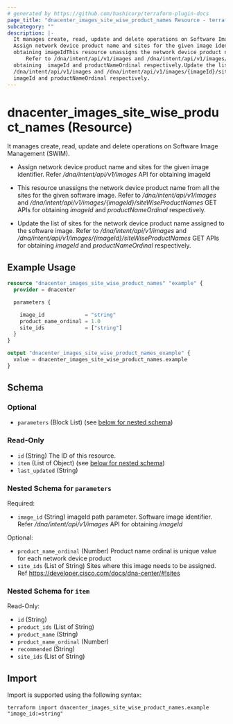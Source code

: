 ```yaml
---
# generated by https://github.com/hashicorp/terraform-plugin-docs
page_title: "dnacenter_images_site_wise_product_names Resource - terraform-provider-dnacenter"
subcategory: ""
description: |-
  It manages create, read, update and delete operations on Software Image Management (SWIM).
  Assign network device product name and sites for the given image identifier. Refer /dna/intent/api/v1/images API for
  obtaining imageIdThis resource unassigns the network device product name from all the sites for the given software image.
      Refer to /dna/intent/api/v1/images and /dna/intent/api/v1/images/{imageId}/siteWiseProductNames GET APIs for
  obtaining  imageId and productNameOrdinal respectively.Update the list of sites for the network device product name assigned to the software image. Refer to
  /dna/intent/api/v1/images and /dna/intent/api/v1/images/{imageId}/siteWiseProductNames GET APIs for obtaining
  imageId and productNameOrdinal respectively.
---
```


# dnacenter_images_site_wise_product_names (Resource)

It manages create, read, update and delete operations on Software Image Management (SWIM).

- Assign network device product name and sites for the given image identifier. Refer */dna/intent/api/v1/images* API for
obtaining imageId

- This resource unassigns the network device product name from all the sites for the given software image.
        Refer to */dna/intent/api/v1/images* and */dna/intent/api/v1/images/{imageId}/siteWiseProductNames* GET APIs for
obtaining  *imageId* and *productNameOrdinal* respectively.

- Update the list of sites for the network device product name assigned to the software image. Refer to
*/dna/intent/api/v1/images* and */dna/intent/api/v1/images/{imageId}/siteWiseProductNames* GET APIs for obtaining
*imageId* and *productNameOrdinal* respectively.

## Example Usage

```terraform
resource "dnacenter_images_site_wise_product_names" "example" {
  provider = dnacenter

  parameters {

    image_id             = "string"
    product_name_ordinal = 1.0
    site_ids             = ["string"]
  }
}

output "dnacenter_images_site_wise_product_names_example" {
  value = dnacenter_images_site_wise_product_names.example
}
```

<!-- schema generated by tfplugindocs -->
## Schema

### Optional

- `parameters` (Block List) (see [below for nested schema](#nestedblock--parameters))

### Read-Only

- `id` (String) The ID of this resource.
- `item` (List of Object) (see [below for nested schema](#nestedatt--item))
- `last_updated` (String)

<a id="nestedblock--parameters"></a>
### Nested Schema for `parameters`

Required:

- `image_id` (String) imageId path parameter. Software image identifier. Refer */dna/intent/api/v1/images* API for obtaining *imageId*

Optional:

- `product_name_ordinal` (Number) Product name ordinal is unique value for each network device product
- `site_ids` (List of String) Sites where this image needs to be assigned. Ref https://developer.cisco.com/docs/dna-center/#!sites


<a id="nestedatt--item"></a>
### Nested Schema for `item`

Read-Only:

- `id` (String)
- `product_ids` (List of String)
- `product_name` (String)
- `product_name_ordinal` (Number)
- `recommended` (String)
- `site_ids` (List of String)

## Import

Import is supported using the following syntax:

```shell
terraform import dnacenter_images_site_wise_product_names.example "image_id:=string"
```
